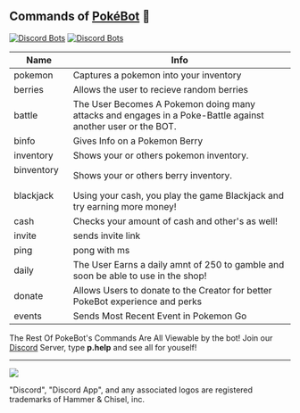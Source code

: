 

## Commands of <a href="https://github.com/Wonder-Toast/Pokebot">PokéBot</a> 📖 

[![Discord Bots](https://discordbots.org/api/widget/status/330488924449275916.png)](https://discordbots.org/bot/330488924449275916)
[![Discord Bots](https://discordbots.org/api/widget/servers/330488924449275916.png)](https://discordbots.org/bot/330488924449275916)

| Name        | Info         |
| ------------- |---------------|
| pokemon           | Captures a pokemon into your inventory |
| berries          | Allows the user to recieve random berries  |
| battle          | The User Becomes A Pokemon doing many attacks and engages in a Poke-Battle against another user or the BOT.   |
| binfo        | Gives Info on a Pokemon Berry     |
| inventory         | Shows your or others pokemon inventory. |
| binventory       | Shows your or others berry inventory.  |
| blackjack       | Using your cash, you play the game Blackjack and try earning more money!  |
| cash    | Checks your amount of cash and other's as well! |
| invite      | sends invite link   |
| ping      | pong with ms   |
| daily      | The User Earns a daily amnt of 250 to gamble and soon be able to use in the shop!  |
| donate      | Allows Users to donate to the Creator for better PokeBot experience and perks |
| events      | Sends Most Recent Event in Pokemon Go   |

The Rest Of PokeBot's Commands Are All Viewable by the bot! Join our <a href=" https://discord.gg/3Chh8gu">Discord</a> Server, 
type **p.help** and see all for youself!

---

 [![](https://discordapp.com/api/guilds/334745231163654145/embed.png?style=banner2)](https://discord.gg/3Chh8gu)
 
 
"Discord", "Discord App", and any associated logos are registered trademarks of Hammer & Chisel, inc.

